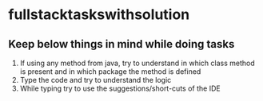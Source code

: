 # fullstacktaskswithsolution

## Keep below things in mind while doing tasks
  1. If using any method from java, try to understand in which class method is present and in which package the method is defined
  2. Type the code and try to understand the logic
  3. While typing try to use the suggestions/short-cuts of the IDE
